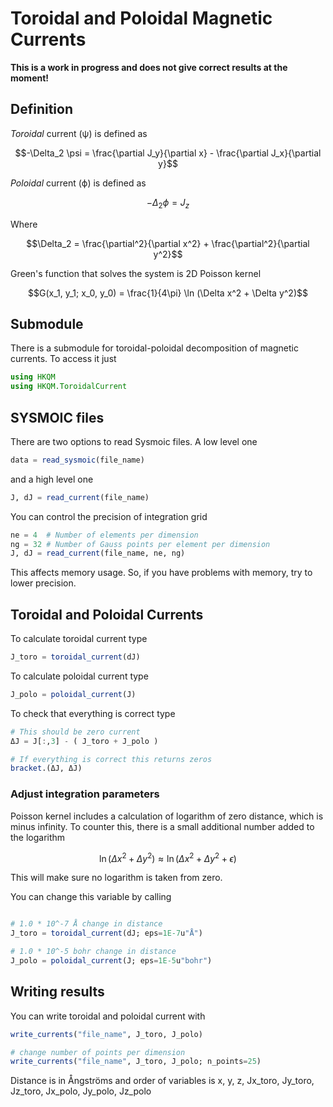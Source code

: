 # Toroidal and Poloidal Magnetic Currents

**This is a work in progress and does not give correct results at the moment!**

## Definition

*Toroidal* current (ψ) is defined as

```math
-\Delta_2 \psi = \frac{\partial J_y}{\partial x} - \frac{\partial J_x}{\partial y}
```

*Poloidal* current (ϕ) is defined as

```math
-\Delta_2 \phi = J_z
```

Where

```math
\Delta_2 = \frac{\partial^2}{\partial x^2} + \frac{\partial^2}{\partial y^2}
```

Green's function that solves the system is 2D Poisson kernel

```math
G(x_1, y_1; x_0, y_0) = \frac{1}{4\pi} \ln (\Delta x^2 + \Delta y^2)
```

## Submodule

There is a submodule for toroidal-poloidal decomposition
of magnetic currents. To access it just

```julia
using HKQM
using HKQM.ToroidalCurrent
```

## SYSMOIC files

There are two options to read Sysmoic files. A low level one

```julia
data = read_sysmoic(file_name)
```

and a high level one

```julia
J, dJ = read_current(file_name)
```

You can control the precision of integration grid

```julia
ne = 4  # Number of elements per dimension
ng = 32 # Number of Gauss points per element per dimension
J, dJ = read_current(file_name, ne, ng)
```

This affects memory usage. So, if you have problems with memory, try to lower precision.

## Toroidal and Poloidal Currents

To calculate toroidal current type

```julia
J_toro = toroidal_current(dJ)
```

To calculate poloidal current type

```julia
J_polo = poloidal_current(J)
```

To check that everything is correct type

```julia
# This should be zero current
ΔJ = J[:,3] - ( J_toro + J_polo )

# If everything is correct this returns zeros
bracket.(ΔJ, ΔJ)
```

### Adjust integration parameters

Poisson kernel includes a calculation of logarithm of zero distance, which is minus infinity.
To counter this, there is a small additional number added to the logarithm

```math
\ln (\Delta x^2 + \Delta y^2) \approx \ln (\Delta x^2 + \Delta y^2 + \epsilon)
```

This will make sure no logarithm is taken from zero.

You can change this variable by calling

```julia

# 1.0 * 10^-7 Å change in distance
J_toro = toroidal_current(dJ; eps=1E-7u"Å")

# 1.0 * 10^-5 bohr change in distance
J_polo = poloidal_current(J; eps=1E-5u"bohr")
```

## Writing results

You can write toroidal and poloidal current with

```julia
write_currents("file_name", J_toro, J_polo)

# change number of points per dimension
write_currents("file_name", J_toro, J_polo; n_points=25)
```

Distance is in Ångströms and order of variables is
x, y, z, Jx_toro, Jy_toro, Jz_toro, Jx_polo, Jy_polo, Jz_polo
